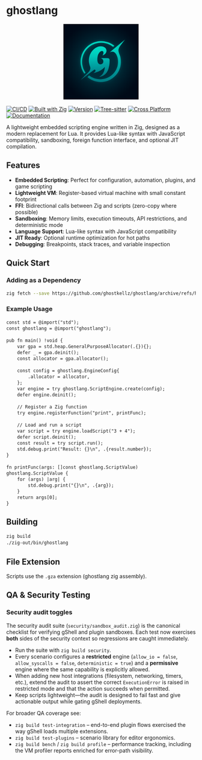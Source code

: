# ghostlang

<p align="center">
  <img src="assets/icons/glang-proto.png" alt="ghostlang logo" width="200"/>
</p>

[![CI/CD](https://github.com/GhostKellz/ghostlang/actions/workflows/main.yml/badge.svg)](https://github.com/GhostKellz/ghostlang/actions/workflows/main.yml)
[![Built with Zig](https://img.shields.io/badge/built%20with-Zig-F7A41D?logo=zig&logoColor=white)](https://ziglang.org/)
[![Version](https://img.shields.io/badge/version-0.16.0--dev-orange)](https://github.com/GhostKellz/ghostlang/releases)
[![Tree-sitter](https://img.shields.io/badge/tree--sitter-grammar-green?logo=tree-sitter&logoColor=white)](https://tree-sitter.github.io/)
[![Cross Platform](https://img.shields.io/badge/platform-Windows%20%7C%20macOS%20%7C%20Linux-blue)](https://github.com/GhostKellz/ghostlang)
[![Documentation](https://img.shields.io/badge/docs-available-brightgreen)](https://github.com/GhostKellz/ghostlang/tree/main/docs)

A lightweight embedded scripting engine written in Zig, designed as a modern replacement for Lua. It provides Lua-like syntax with JavaScript compatibility, sandboxing, foreign function interface, and optional JIT compilation.

## Features

- **Embedded Scripting**: Perfect for configuration, automation, plugins, and game scripting
- **Lightweight VM**: Register-based virtual machine with small constant footprint
- **FFI**: Bidirectional calls between Zig and scripts (zero-copy where possible)
- **Sandboxing**: Memory limits, execution timeouts, API restrictions, and deterministic mode
- **Language Support**: Lua-like syntax with JavaScript compatibility
- **JIT Ready**: Optional runtime optimization for hot paths
- **Debugging**: Breakpoints, stack traces, and variable inspection

## Quick Start

### Adding as a Dependency

```bash
zig fetch --save https://github.com/ghostkellz/ghostlang/archive/refs/heads/main.tar.gz
```

### Example Usage

```zig
const std = @import("std");
const ghostlang = @import("ghostlang");

pub fn main() !void {
    var gpa = std.heap.GeneralPurposeAllocator(.{}){};
    defer _ = gpa.deinit();
    const allocator = gpa.allocator();

    const config = ghostlang.EngineConfig{
        .allocator = allocator,
    };
    var engine = try ghostlang.ScriptEngine.create(config);
    defer engine.deinit();

    // Register a Zig function
    try engine.registerFunction("print", printFunc);

    // Load and run a script
    var script = try engine.loadScript("3 + 4");
    defer script.deinit();
    const result = try script.run();
    std.debug.print("Result: {}\n", .{result.number});
}

fn printFunc(args: []const ghostlang.ScriptValue) ghostlang.ScriptValue {
    for (args) |arg| {
        std.debug.print("{}\n", .{arg});
    }
    return args[0];
}
```

## Building

```bash
zig build
./zig-out/bin/ghostlang
```

## File Extension

Scripts use the `.gza` extension (ghostlang zig assembly).

## QA & Security Testing

### Security audit toggles

The security audit suite (`security/sandbox_audit.zig`) is the canonical checklist for verifying gShell and plugin sandboxes. Each test now exercises **both** sides of the security context so regressions are caught immediately.

- Run the suite with `zig build security`.
- Every scenario configures a **restricted** engine (`allow_io = false`, `allow_syscalls = false`, `deterministic = true`) and a **permissive** engine where the same capability is explicitly allowed.
- When adding new host integrations (filesystem, networking, timers, etc.), extend the audit to assert the correct `ExecutionError` is raised in restricted mode and that the action succeeds when permitted.
- Keep scripts lightweight—the audit is designed to fail fast and give actionable output while gating gShell deployments.

For broader QA coverage see:

- `zig build test-integration` – end-to-end plugin flows exercised the way gShell loads multiple extensions.
- `zig build test-plugins` – scenario library for editor ergonomics.
- `zig build bench` / `zig build profile` – performance tracking, including the VM profiler reports enriched for error-path visibility.
